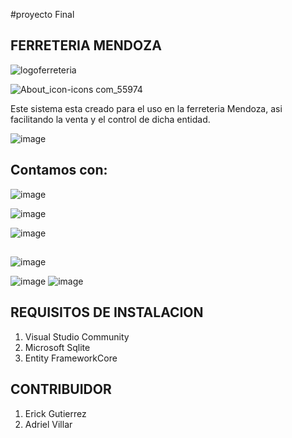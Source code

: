 #proyecto Final

## **FERRETERIA MENDOZA** 
![logoferreteria](https://user-images.githubusercontent.com/50554753/77497300-5fe56000-6e23-11ea-91d1-57250aca0be8.png)

![About_icon-icons com_55974](https://user-images.githubusercontent.com/50494642/62062891-77e8ed80-b25c-11e9-8e59-c9432487dad2.png)

Este sistema esta creado para el uso en la ferreteria Mendoza, asi facilitando la venta y el control de dicha entidad.

![image](https://user-images.githubusercontent.com/50554753/77569618-d6747300-6ea0-11ea-8c65-363a47e89e07.png)

## **Contamos con:**


![image](https://user-images.githubusercontent.com/50554753/77497466-c36f8d80-6e23-11ea-97df-d8e0fa1878f5.png)
 
  ![image](https://user-images.githubusercontent.com/50554753/78186383-a564e700-743a-11ea-9dbc-35eeb69a3ca7.png)
  
  ![image](https://user-images.githubusercontent.com/50554753/77497783-8c4dac00-6e24-11ea-9f4a-bf78b19445a7.png)
##
![image](https://user-images.githubusercontent.com/50554753/77497835-a8514d80-6e24-11ea-98b9-735668bd51b3.png)


![image](https://user-images.githubusercontent.com/50554753/77497981-fa926e80-6e24-11ea-8330-151c1e6a6a9a.png)
![image](https://user-images.githubusercontent.com/50554753/77498319-b81d6180-6e25-11ea-8d8b-9cd22bd4ac2d.png)

## REQUISITOS DE INSTALACION


1. Visual Studio Community
2. Microsoft Sqlite
3. Entity FrameworkCore

## CONTRIBUIDOR

1. Erick Gutierrez
2. Adriel Villar
